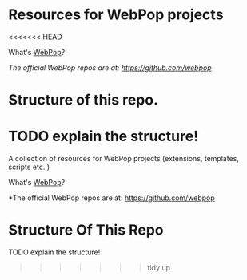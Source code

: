 Resources for WebPop projects
=============================
<<<<<<< HEAD

What's [WebPop](http://www.webpop.com/ "Cloud CMS for Designers")?

*The official WebPop repos are at: https://github.com/webpop*

Structure of this repo.
=======================

TODO explain the structure!
=======
A collection of resources for WebPop projects (extensions, templates, scripts etc..)

What's [WebPop](http://www.webpop.com/ "Cloud CMS for Designers")?

*The official WebPop repos are at: https://github.com/webpop

Structure Of This Repo
======================

TODO explain the structure!


>>>>>>> tidy up

